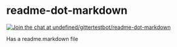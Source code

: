readme-dot-markdown
===================

[![Join the chat at undefined/gittertestbot/readme-dot-markdown](undefined/gittertestbot/readme-dot-markdown.svg)](undefined/gittertestbot/readme-dot-markdown?utm_source=badge&utm_medium=badge&utm_campaign=pr-badge&utm_content=badge)

Has a readme.markdown file
